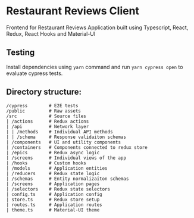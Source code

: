 # Restaurant Reviews Client

Frontend for Restaurant Reviews Application built using Typescript, React, Redux, React Hooks and Material-UI

## Testing

Install dependencies using `yarn` command and run `yarn cypress open` to evaluate cypress tests.

## Directory structure:

```
/cypress		# E2E tests
/public			# Raw assets
/src            # Source files
| /actions		# Redux actions
| /api			# Network layer
| | /methods	# Individual API methods
| | /schema		# Response validaiton schemas
| /components	# UI and utility components
| /containers	# Components connected to redux store
| /epics		# Redux async logic
| /screens		# Individual views of the app
| /hooks		# Custom hooks
| /models		# Application entities
| /reducers		# Redux state logic
| /schemas		# Entity normalizaiton schemas
| /screens		# Application pages
| /selectors	# Redux state selectors
| config.ts		# Application config
| store.ts		# Redux store setup
| routes.ts		# Application routes
| theme.ts		# Material-UI theme
```
